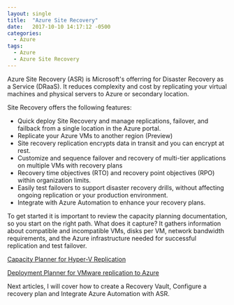 ```yaml
---
layout: single
title:  "Azure Site Recovery"
date:   2017-10-10 14:17:12 -0500
categories:
  - Azure
tags:
  - Azure
  - Azure Site Recovery
---
```


Azure Site Recovery (ASR) is Microsoft's offerring for Disaster Recovery as a Service (DRaaS). It reduces complexity and cost by replicating your virtual machines and physical servers to Azure or secondary location. 

Site Recovery offers the following features:
* Quick deploy Site Recovery and manage replications, failover, and failback from a single location in the Azure portal.
* Replicate your Azure VMs to another region (Preview)
* Site recovery replication encrypts data in transit and you can encrypt at rest.
* Customize and sequence failover and recovery of multi-tier applications on multiple VMs with recovery plans
* Recovery time objectives (RTO) and recovery point objectives (RPO) within organization limits. 
* Easily test failovers to support disaster recovery drills, without affecting ongoing replication or your production environment.
* Integrate with Azure Automation to enhance your recovery plans.

To get started it is important to review the capacity planning documentation, so you start on the right path. What does it capture? It gathers information about compatible and incompatible VMs, disks per VM, network bandwidth requirements, and the Azure infrastructure needed for successful replication and test failover.

[Capacity Planner for Hyper-V Replication](https://docs.microsoft.com/en-us/azure/site-recovery/site-recovery-capacity-planner)

[Deployment Planner for VMware replication to Azure](https://docs.microsoft.com/en-us/azure/site-recovery/site-recovery-deployment-planner)

Next articles, I will cover how to create a Recovery Vault, Configure a recovery plan and Integrate Azure Automation with ASR.